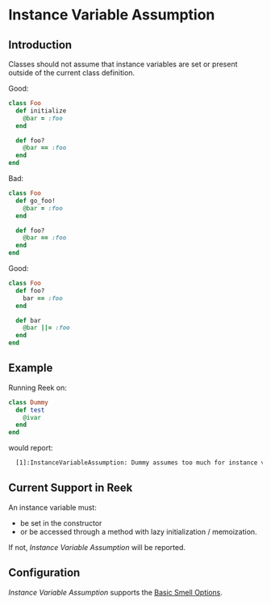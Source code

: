 # Instance Variable Assumption

## Introduction

Classes should not assume that instance variables are set or present outside of the current class definition.

Good:

```ruby
class Foo
  def initialize
    @bar = :foo
  end

  def foo?
    @bar == :foo
  end
end
```

Bad:

```ruby
class Foo
  def go_foo!
    @bar = :foo
  end

  def foo?
    @bar == :foo
  end
end
```

Good:

```ruby
class Foo
  def foo?
    bar == :foo
  end

  def bar
    @bar ||= :foo
  end
end
```

## Example

Running Reek on:

```Ruby
class Dummy
  def test
    @ivar
  end
end
```

would report:

```Bash
  [1]:InstanceVariableAssumption: Dummy assumes too much for instance variable @ivar [https://github.com/troessner/reek/blob/master/docs/Instance-Variable-Assumption.md]
```

## Current Support in Reek

An instance variable must:

* be set in the constructor
* or be accessed through a method with lazy initialization / memoization.

If not, _Instance Variable Assumption_ will be reported.

## Configuration

_Instance Variable Assumption_ supports the [Basic Smell Options](Basic-Smell-Options.md).
